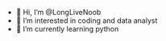 - 👋 Hi, I’m @LongLiveNoob
- 👀 I’m interested in coding and data analyst
- 🌱 I’m currently learning python

<!---
LongLiveNoob/LongLiveNoob is a ✨ special ✨ repository because its `README.md` (this file) appears on your GitHub profile.
You can click the Preview link to take a look at your changes.
--->
